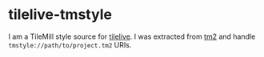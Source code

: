 # tilelive-tmstyle

I am a TileMill style source for
[tilelive](https://github.com/mapbox/tilelive.js).  I was extracted from
[tm2](https://github.com/mapbox/tm2) and handle `tmstyle://path/to/project.tm2`
URIs.
